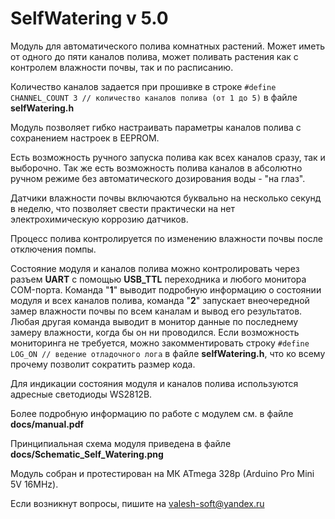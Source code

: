# SelfWatering v 5.0

Модуль для автоматического полива комнатных растений. Может иметь от одного до пяти каналов полива, может поливать растения как с контролем влажности почвы, так и по расписанию.

Количество каналов задается при прошивке в строке `#define CHANNEL_COUNT 3 // количество каналов полива (от 1 до 5)` в файле **selfWatering.h**

Модуль позволяет гибко настраивать параметры каналов полива с сохранением настроек в EEPROM.

Есть возможность ручного запуска полива как всех каналов сразу, так и выборочно. Так же есть возможность полива каналов в абсолютно ручном режиме без автоматического дозирования воды - "на глаз".

Датчики влажности почвы включаются буквально на несколько секунд в неделю, что позволяет свести практически на нет электрохимическую коррозию датчиков.

Процесс полива контролируется по изменению влажности почвы после отключения помпы.

Состояние модуля и каналов полива можно контролировать через разъем **UART** с помощью **USB_TTL** переходника и любого монитора COM-порта. Команда "**1**" выводит подробную информацию о состоянии модуля и всех каналов полива, команда "**2**" запускает внеочередной замер влажности почвы по всем каналам и вывод его результатов. Любая другая команда выводит в монитор данные по последнему замеру влажности, когда бы он ни проводился. Если возможность мониторинга не требуется, можно закомментировать строку `#define LOG_ON // ведение отладочного лога` в файле **selfWatering.h**, что ко всему прочему позволит сократить размер кода.

Для индикации состояния модуля и каналов полива используются адресные светодиоды WS2812B.

Более подробную информацию по работе с модулем см. в файле **docs/manual.pdf**

Принципиальная схема модуля приведена в файле **docs/Schematic_Self_Watering.png**

Модуль собран и протестирован на МК ATmega 328p (Arduino Pro Mini 5V 16MHz).

Если возникнут вопросы, пишите на valesh-soft@yandex.ru 